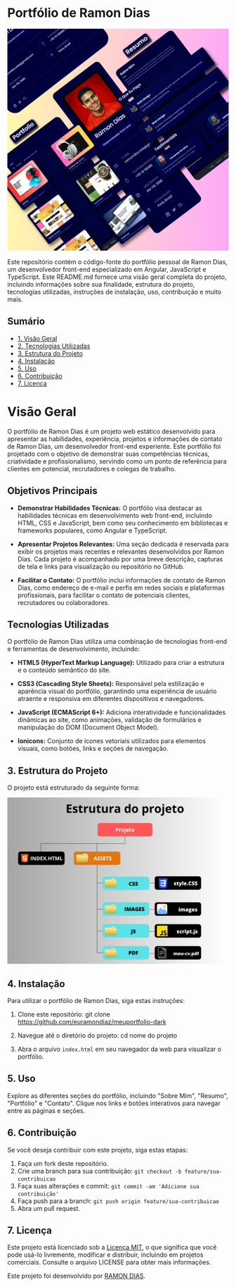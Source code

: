 # Portfólio de Ramon Dias

![preview img](assets/images/mockup.png)

Este repositório contém o código-fonte do portfólio pessoal de Ramon Dias, um desenvolvedor front-end especializado em Angular, JavaScript e TypeScript. Este README.md fornece uma visão geral completa do projeto, incluindo informações sobre sua finalidade, estrutura do projeto, tecnologias utilizadas, instruções de instalação, uso, contribuição e muito mais.

## Sumário

- [1. Visão Geral](#1-visão-geral)
- [2. Tecnologias Utilizadas](#2-tecnologias-utilizadas)
- [3. Estrutura do Projeto](#3-estrutura-do-projeto)
- [4. Instalação](#4-instalação)
- [5. Uso](#5-uso)
- [6. Contribuição](#6-contribuição)
- [7. Licença](#7-licença)

# Visão Geral

O portfólio de Ramon Dias é um projeto web estático desenvolvido para apresentar as habilidades, experiência, projetos e informações de contato de Ramon Dias, um desenvolvedor front-end experiente. Este portfólio foi projetado com o objetivo de demonstrar suas competências técnicas, criatividade e profissionalismo, servindo como um ponto de referência para clientes em potencial, recrutadores e colegas de trabalho.

## Objetivos Principais

- **Demonstrar Habilidades Técnicas:** O portfólio visa destacar as habilidades técnicas em desenvolvimento web front-end, incluindo HTML, CSS e JavaScript, bem como seu conhecimento em bibliotecas e frameworks populares, como Angular e TypeScript.

- **Apresentar Projetos Relevantes:** Uma seção dedicada é reservada para exibir os projetos mais recentes e relevantes desenvolvidos por Ramon Dias. Cada projeto é acompanhado por uma breve descrição, capturas de tela e links para visualização ou repositório no GitHub.

- **Facilitar o Contato:** O portfólio inclui informações de contato de Ramon Dias, como endereço de e-mail e perfis em redes sociais e plataformas profissionais, para facilitar o contato de potenciais clientes, recrutadores ou colaboradores.

## Tecnologias Utilizadas

O portfólio de Ramon Dias utiliza uma combinação de tecnologias front-end e ferramentas de desenvolvimento, incluindo:

- **HTML5 (HyperText Markup Language):** Utilizado para criar a estrutura e o conteúdo semântico do site.
  
- **CSS3 (Cascading Style Sheets):** Responsável pela estilização e aparência visual do portfólio, garantindo uma experiência de usuário atraente e responsiva em diferentes dispositivos e navegadores.
  
- **JavaScript (ECMAScript 6+):** Adiciona interatividade e funcionalidades dinâmicas ao site, como animações, validação de formulários e manipulação do DOM (Document Object Model).
  
- **Ionicons:** Conjunto de ícones vetoriais utilizados para elementos visuais, como botões, links e seções de navegação.

  
## 3. Estrutura do Projeto

O projeto está estruturado da seguinte forma:

![preview img](assets/images/estrutura.png)




## 4. Instalação

Para utilizar o portfólio de Ramon Dias, siga estas instruções:

1. Clone este repositório: git clone https://github.com/euramondiaz/meuportfolio-dark


2. Navegue até o diretório do projeto: cd nome do projeto


3. Abra o arquivo `index.html` em seu navegador da web para visualizar o portfólio.

## 5. Uso

Explore as diferentes seções do portfólio, incluindo "Sobre Mim", "Resumo", "Portfólio" e "Contato". Clique nos links e botões interativos para navegar entre as páginas e seções.

## 6. Contribuição

Se você deseja contribuir com este projeto, siga estas etapas:

1. Faça um fork deste repositório.
2. Crie uma branch para sua contribuição: `git checkout -b feature/sua-contribuicao`
3. Faça suas alterações e commit: `git commit -am 'Adicione sua contribuição'`
4. Faça push para a branch: `git push origin feature/sua-contribuicao`
5. Abra um pull request.

## 7. Licença

Este projeto está licenciado sob a [Licença MIT](LICENSE), o que significa que você pode usá-lo livremente, modificar e distribuir, incluindo em projetos comerciais. Consulte o arquivo LICENSE para obter mais informações.

Este projeto foi desenvolvido por [RAMON DIAS](https://github.com/euramondiaz).
 






